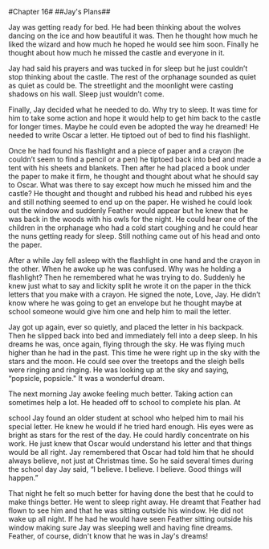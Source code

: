 #Chapter 16#
##Jay's Plans##

Jay was getting ready for bed. He had been thinking about the wolves dancing on the ice and how beautiful it was. Then he thought how much he liked the wizard and how much he hoped he would see him soon. Finally he thought about how much he missed the castle and everyone in it.

Jay had said his prayers and was tucked in for sleep but he just couldn’t stop thinking about the castle. The rest of the orphanage sounded as quiet as quiet as could be. The streetlight and the moonlight were casting shadows on his wall. Sleep just wouldn’t come.

Finally, Jay decided what he needed to do. Why try to sleep. It was time for him to take some action and hope it would help to get him back to the castle for longer times. Maybe he could even be adopted the way he dreamed! He needed to write Oscar a letter. He tiptoed out of bed to find his flashlight.

Once he had found his flashlight and a piece of paper and a crayon (he couldn’t seem to find a pencil or a pen) he tiptoed back into bed and made a tent with his sheets and blankets. Then after he had placed a book under the paper to make it firm, he thought and thought about what he should say to Oscar. What was there to say except how much he missed him and the castle? He thought and thought and rubbed his head and rubbed his eyes and still nothing seemed to end up on the paper. He wished he could look out the window and suddenly Feather would appear but he knew that he was back in the woods with his owls for the night. He could hear one of the children in the orphanage who had a cold start coughing and he could hear the nuns getting ready for sleep. Still nothing came out of his head and onto the paper.

After a while Jay fell asleep with the flashlight in one hand and the crayon in the other. When he awoke up he was confused. Why was he holding a flashlight? Then he remembered what he was trying to do. Suddenly he knew just what to say and lickity split he wrote it on the paper in the thick letters that you make with a crayon. He signed the note, Love, Jay. He didn’t know where he was going to get an envelope but he thought maybe at school someone would give him one and help him to mail the letter.

Jay got up again, ever so quietly, and placed the letter in his backpack. Then he slipped back into bed and immediately fell into a deep sleep. In his dreams he was, once again, flying through the sky. He was flying much higher than he had in the past. This time he were right up in the sky with the stars and the moon. He could see over the treetops and the sleigh bells were ringing and ringing. He was looking up at the sky and saying, “popsicle, popsicle." It was a wonderful dream.

The next morning Jay awoke feeling much better. Taking action can sometimes help a lot. He headed off to school to complete his plan. At

school Jay found an older student at school who helped him to mail his special letter. He knew he would if he tried hard enough. His eyes were as bright as stars for the rest of the day. He could hardly concentrate on his work. He just knew that Oscar would understand his letter and that things would be all right. Jay remembered that Oscar had told him that he should always believe, not just at Christmas time. So he said several times during the school day Jay said, “I believe. I believe. I believe. Good things will happen.”

That night he felt so much better for having done the best that he could to make things better. He went to sleep right away. He dreamt that Feather had flown to see him and that he was sitting outside his window. He did not wake up all night. If he had he would have seen Feather sitting outside his window making sure Jay was sleeping well and having fine dreams. Feather, of course, didn't know that he was in Jay's dreams!
